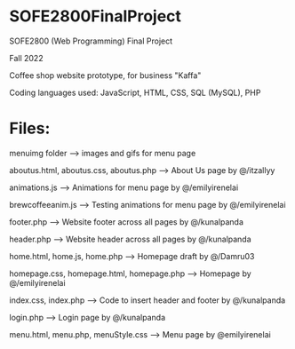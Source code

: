 # SOFE2800FinalProject
SOFE2800 (Web Programming) Final Project

Fall 2022

Coffee shop website prototype, for business "Kaffa"

Coding languages used: JavaScript, HTML, CSS, SQL (MySQL), PHP

# Files:
menuimg folder --> images and gifs for menu page

aboutus.html, aboutus.css, aboutus.php --> About Us page by @/itzallyy

animations.js --> Animations for menu page by @/emilyirenelai

brewcoffeeanim.js --> Testing animations for menu page by @/emilyirenelai

footer.php --> Website footer across all pages by @/kunalpanda

header.php --> Website header across all pages by @/kunalpanda

home.html, home.js, home.php --> Homepage draft by @/Damru03

homepage.css, homepage.html, homepage.php --> Homepage by @/emilyirenelai

index.css, index.php --> Code to insert header and footer by @/kunalpanda

login.php --> Login page by @/kunalpanda

menu.html, menu.php, menuStyle.css --> Menu page by @emilyirenelai

